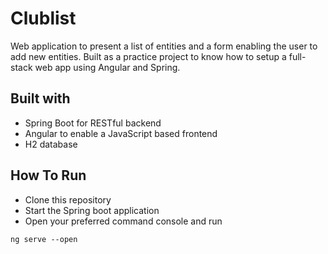 # Clublist
Web application to present a list of entities and a form enabling the user to add new entities.
Built as a practice project to know how to setup a full-stack web app using Angular and Spring.

## Built with
- Spring Boot for RESTful backend
- Angular to enable a JavaScript based frontend
- H2 database 

## How To Run
- Clone this repository
- Start the Spring boot application
- Open your preferred command console and run

``` ng serve --open ```
